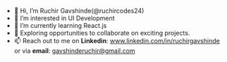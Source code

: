 - 👋 Hi, I’m Ruchir Gavshinde(@ruchircodes24)
- 👀 I’m interested in UI Development
- 🌱 I’m currently learning React.js
- 💞️ Exploring opportunities to collaborate on exciting projects.
- 📫 Reach out to me on **Linkedin**: www.linkedin.com/in/ruchirgavshinde or via **email**: gavshinderuchir@gmail.com

<!---
ruchircodes24/ruchircodes24 is a ✨ special ✨ repository because its `README.md` (this file) appears on your GitHub profile.
You can click the Preview link to take a look at your changes.
--->
